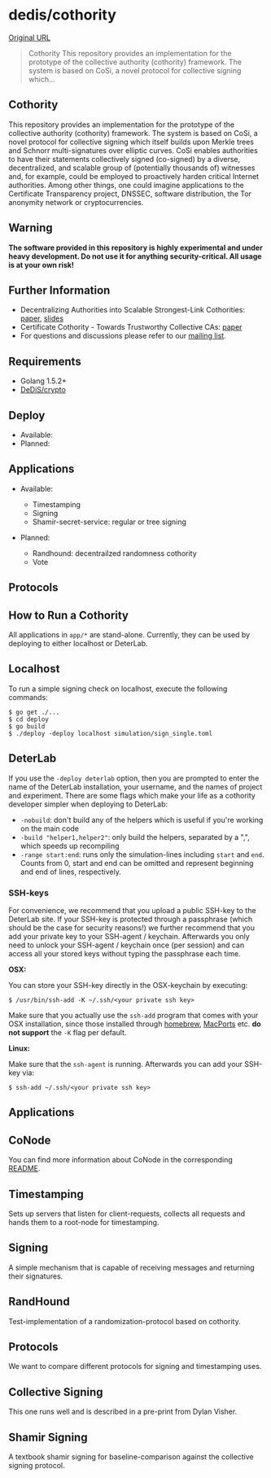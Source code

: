 # dedis/cothority

[Original URL](https://github.com/DeDiS/cothority)

> Cothority This repository provides an implementation for the prototype of the collective authority (cothority) framework. The system is based on CoSi, a novel protocol for collective signing which...

## [](https://github.com/DeDiS/cothority#cothority)Cothority

This repository provides an implementation for the prototype of the collective authority (cothority) framework. The system is based on CoSi, a novel protocol for collective signing which itself builds upon Merkle trees and Schnorr multi-signatures over elliptic curves. CoSi enables authorities to have their statements collectively signed (co-signed) by a diverse, decentralized, and scalable group of (potentially thousands of) witnesses and, for example, could be employed to proactively harden critical Internet authorities. Among other things, one could imagine applications to the Certificate Transparency project, DNSSEC, software distribution, the Tor anonymity network or cryptocurrencies.

## [](https://github.com/DeDiS/cothority#warning)Warning

**The software provided in this repository is highly experimental and under heavy development. Do not use it for anything security-critical. All usage is at your own risk!**

## [](https://github.com/DeDiS/cothority#further-information)Further Information

- Decentralizing Authorities into Scalable Strongest-Link Cothorities: [paper](http://arxiv.org/abs/1503.08768), [slides](http://dedis.cs.yale.edu/dissent/pres/151009-stanford-cothorities.pdf)
- Certificate Cothority - Towards Trustworthy Collective CAs: [paper](https://petsymposium.org/2015/papers/syta-cc-hotpets2015.pdf)
- For questions and discussions please refer to our [mailing list](https://groups.google.com/forum/#!forum/cothority).

## [](https://github.com/DeDiS/cothority#requirements)Requirements

- Golang 1.5.2+
- [DeDiS/crypto](https://github.com/DeDiS/crypto)

## [](https://github.com/DeDiS/cothority#deploy)Deploy

- Available:
- Planned:

## [](https://github.com/DeDiS/cothority#applications)Applications

- Available:

  - Timestamping
  - Signing
  - Shamir-secret-service: regular or tree signing

- Planned:

  - Randhound: decentrailzed randomness cothority
  - Vote

## [](https://github.com/DeDiS/cothority#protocols)Protocols

## [](https://github.com/DeDiS/cothority#how-to-run-a-cothority)How to Run a Cothority

All applications in `app/*` are stand-alone. Currently, they can be used by deploying to either localhost or DeterLab.

## [](https://github.com/DeDiS/cothority#localhost)Localhost

To run a simple signing check on localhost, execute the following commands:

```
$ go get ./...
$ cd deploy
$ go build
$ ./deploy -deploy localhost simulation/sign_single.toml
```

## [](https://github.com/DeDiS/cothority#deterlab)DeterLab

If you use the `-deploy deterlab` option, then you are prompted to enter the name of the DeterLab installation, your username, and the names of project and experiment. There are some flags which make your life as a cothority developer simpler when deploying to DeterLab:

- `-nobuild`: don't build any of the helpers which is useful if you're working on the main code
- `-build "helper1,helper2"`: only build the helpers, separated by a ",", which speeds up recompiling
- `-range start:end`: runs only the simulation-lines including `start` and `end`. Counts from 0, start and end can be omitted and represent beginning and end of lines, respectively.

### [](https://github.com/DeDiS/cothority#ssh-keys)SSH-keys

For convenience, we recommend that you upload a public SSH-key to the DeterLab site. If your SSH-key is protected through a passphrase (which should be the case for security reasons!) we further recommend that you add your private key to your SSH-agent / keychain. Afterwards you only need to unlock your SSH-agent / keychain once (per session) and can access all your stored keys without typing the passphrase each time.

**OSX:**

You can store your SSH-key directly in the OSX-keychain by executing:

```
$ /usr/bin/ssh-add -K ~/.ssh/<your private ssh key>
```

Make sure that you actually use the `ssh-add` program that comes with your OSX installation, since those installed through [homebrew](http://brew.sh/), [MacPorts](https://www.macports.org/) etc. **do not support** the `-K` flag per default.

**Linux:**

Make sure that the `ssh-agent` is running. Afterwards you can add your SSH-key via:

```
$ ssh-add ~/.ssh/<your private ssh key>
```

## [](https://github.com/DeDiS/cothority#applications-1)Applications

## [](https://github.com/DeDiS/cothority#conode)CoNode

You can find more information about CoNode in the corresponding [README](https://github.com/DeDiS/cothority/blob/development/app/conode/README.md).

## [](https://github.com/DeDiS/cothority#timestamping)Timestamping

Sets up servers that listen for client-requests, collects all requests and hands them to a root-node for timestamping.

## [](https://github.com/DeDiS/cothority#signing)Signing

A simple mechanism that is capable of receiving messages and returning their signatures.

## [](https://github.com/DeDiS/cothority#randhound)RandHound

Test-implementation of a randomization-protocol based on cothority.

## [](https://github.com/DeDiS/cothority#protocols-1)Protocols

We want to compare different protocols for signing and timestamping uses.

## [](https://github.com/DeDiS/cothority#collective-signing)Collective Signing

This one runs well and is described in a pre-print from Dylan Visher.

## [](https://github.com/DeDiS/cothority#shamir-signing)Shamir Signing

A textbook shamir signing for baseline-comparison against the collective signing protocol.
